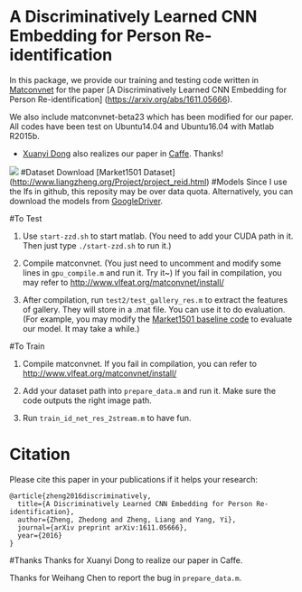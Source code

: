 # A Discriminatively Learned CNN Embedding for Person Re-identification

In this package, we provide our training and testing code written in [Matconvnet](http://www.vlfeat.org/matconvnet/) for the paper [A Discriminatively Learned CNN Embedding for Person Re-identification] (https://arxiv.org/abs/1611.05666).
 
We also include matconvnet-beta23 which has been modified for our paper. All codes have been test on Ubuntu14.04 and Ubuntu16.04 with Matlab R2015b.

* [Xuanyi Dong](https://github.com/D-X-Y) also realizes our paper in [Caffe](https://github.com/D-X-Y/caffe-reid). Thanks!

![](https://github.com/layumi/2016_person_re-ID/blob/master/figure3.jpg)
#Dataset
Download [Market1501 Dataset] (http://www.liangzheng.org/Project/project_reid.html)
#Models
Since I use the lfs in github, this reposity may be over data quota.
Alternatively, you can download the models from [GoogleDriver](https://drive.google.com/file/d/0B0VOCNYh8HeRbEhIR3FyakkzUlU/view?usp=sharing).

#To Test
1. Use `start-zzd.sh` to start matlab. (You need to add your CUDA path in it. Then just type `./start-zzd.sh` to run it.)

2. Compile matconvnet. (You just need to uncomment and modify some lines in `gpu_compile.m` and run it. Try it~)
If you fail in compilation, you may refer to http://www.vlfeat.org/matconvnet/install/

3. After compilation, run `test2/test_gallery_res.m` to extract the features of gallery. They will store in a .mat file. You can use it to do evaluation.
(For example, you may modify the [Market1501 baseline code](http://www.liangzheng.org/Project/project_reid.html) to evaluate our model. It may take a while.)

#To Train
1. Compile matconvnet. If you fail in compilation, you can refer to http://www.vlfeat.org/matconvnet/install/

2. Add your dataset path into `prepare_data.m` and run it. Make sure the code outputs the right image path.

3. Run `train_id_net_res_2stream.m` to have fun.

# Citation
Please cite this paper in your publications if it helps your research:
```
@article{zheng2016discriminatively,
  title={A Discriminatively Learned CNN Embedding for Person Re-identification},
  author={Zheng, Zhedong and Zheng, Liang and Yang, Yi},
  journal={arXiv preprint arXiv:1611.05666},
  year={2016}
}
```
#Thanks
Thanks for Xuanyi Dong to realize our paper in Caffe.

Thanks for Weihang Chen to report the bug in `prepare_data.m`.
